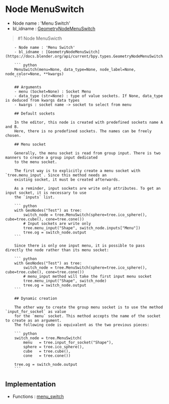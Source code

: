 # Node MenuSwitch

- Node name : 'Menu Switch'
- bl_idname : [GeometryNodeMenuSwitch](https://docs.blender.org/api/current/bpy.types.GeometryNodeMenuSwitch.html)

> #1 Node MenuSwicth
        
        - Node name : 'Menu Switch'
        - bl_idname : [GeometryNodeMenuSwitch](https://docs.blender.org/api/current/bpy.types.GeometryNodeMenuSwitch.html)
        
        ``` python
        MenuSwitch(menu=None, data_type=None, node_label=None, node_color=None, **kwargs)
        ```
        
        ## Arguments
        - menu (Socket=None) : Socket Menu
        - data_type (str=None) : type of value sockets. If None, data_type is deduced from kwargs data types
        - kwargs : socket name -> socket to select from menu
        
        ## Default sockets
        
        In the editor, this node is created with predefined sockets name A and B.
        Here, there is no predefined sockets. The names can be freely chosen.
        
        ## Menu socket
        
        Generally, the menu socket is read from group input. There is two manners to create a group input dedicated
        to the menu socket.
        
        The first way is to explicitly create a menu socket with `tree.menu_input`. Since this method needs an
        existing socket, it must be created afterwards.
        
        As a reminder, input sockets are write only attributes. To get an input socket, it is necessary to use
        the `inputs` list.
        
        ``` python
        with GeoNodes("Test") as tree:
            switch_node = tree.MenuSwitch(sphere=tree.ico_sphere(), cube=tree.cube(), cone=tree.cone())
            # Input sockets are write only
            tree.menu_input("Shape", switch_node.inputs["Menu"])
            tree.og = switch_node.output
        ```
        
        Since there is only one input menu, it is possible to pass directly the node rather than its menu socket:
            
        ``` python
        with GeoNodes("Test") as tree:
            switch_node = tree.MenuSwitch(sphere=tree.ico_sphere(), cube=tree.cube(), cone=tree.cone())
            # menu_input method will take the first input menu socket
            tree.menu_input("Shape", switch_node)
            tree.og = switch_node.output
        ```
        
        ## Dynamic creation
        
        The other way to create the group menu socket is to use the method `input_for_socket` as value
        for the `menu` socket. This method accepts the name of the socket to create as an argument.
        The following code is equivalent as the two previous pieces:
            
        ``` python
        switch_node = tree.MenuSwitch(
            menu   = tree.input_for_socket("Shape"),
            sphere = tree.ico_sphere(),
            cube   = tree.cube(),
            cone   = tree.cone())
        
        tree.og = switch_node.output
        ```
        

## Implementation

- Functions : [menu_switch](/docs/GeoNodes/GeoNodesTree.md#menu_switch)

